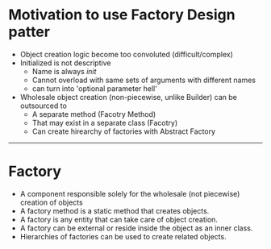 # Motivation to use Factory Design patter

- Object creation logic become too convoluted (difficult/complex)
- Initialized is not descriptive
  - Name is always _init_
  - Cannot overload with same sets of arguments with different names
  - can turn into 'optional parameter hell'
- Wholesale object creation (non-piecewise, unlike Builder) can be outsourced to
  - A separate method (Facotry Method)
  - That may exist in a separate class (Facotry)
  - Can create hirearchy of factories with Abstract Factory

---

# Factory

- A component responsible solely for the wholesale (not piecewise) creation of objects
- A factory method is a static method that creates objects.
- A factory is any entity that can take care of object creation.
- A factory can be external or reside inside the object as an inner class.
- Hierarchies of factories can be used to create related objects.
